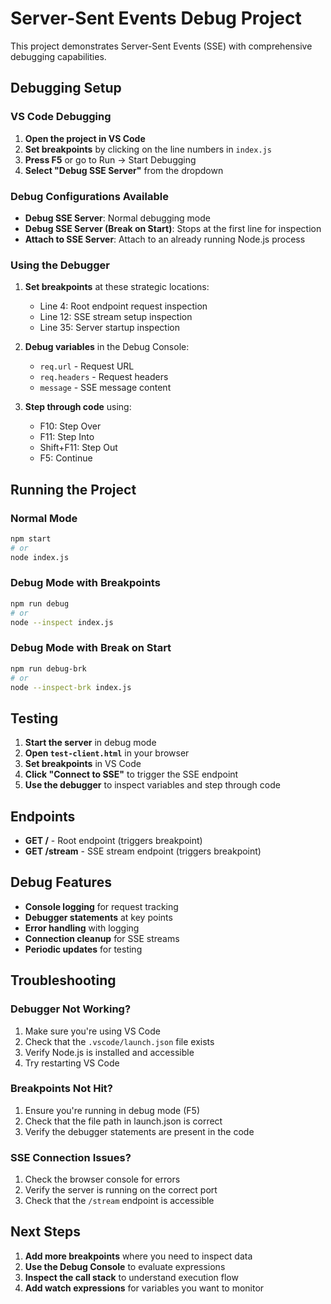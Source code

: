 # Server-Sent Events Debug Project

This project demonstrates Server-Sent Events (SSE) with comprehensive debugging capabilities.

## Debugging Setup

### VS Code Debugging

1. **Open the project in VS Code**
2. **Set breakpoints** by clicking on the line numbers in `index.js`
3. **Press F5** or go to Run → Start Debugging
4. **Select "Debug SSE Server"** from the dropdown

### Debug Configurations Available

- **Debug SSE Server**: Normal debugging mode
- **Debug SSE Server (Break on Start)**: Stops at the first line for inspection
- **Attach to SSE Server**: Attach to an already running Node.js process

### Using the Debugger

1. **Set breakpoints** at these strategic locations:

   - Line 4: Root endpoint request inspection
   - Line 12: SSE stream setup inspection
   - Line 35: Server startup inspection

2. **Debug variables** in the Debug Console:

   - `req.url` - Request URL
   - `req.headers` - Request headers
   - `message` - SSE message content

3. **Step through code** using:
   - F10: Step Over
   - F11: Step Into
   - Shift+F11: Step Out
   - F5: Continue

## Running the Project

### Normal Mode

```bash
npm start
# or
node index.js
```

### Debug Mode with Breakpoints

```bash
npm run debug
# or
node --inspect index.js
```

### Debug Mode with Break on Start

```bash
npm run debug-brk
# or
node --inspect-brk index.js
```

## Testing

1. **Start the server** in debug mode
2. **Open `test-client.html`** in your browser
3. **Set breakpoints** in VS Code
4. **Click "Connect to SSE"** to trigger the SSE endpoint
5. **Use the debugger** to inspect variables and step through code

## Endpoints

- **GET /** - Root endpoint (triggers breakpoint)
- **GET /stream** - SSE stream endpoint (triggers breakpoint)

## Debug Features

- **Console logging** for request tracking
- **Debugger statements** at key points
- **Error handling** with logging
- **Connection cleanup** for SSE streams
- **Periodic updates** for testing

## Troubleshooting

### Debugger Not Working?

1. Make sure you're using VS Code
2. Check that the `.vscode/launch.json` file exists
3. Verify Node.js is installed and accessible
4. Try restarting VS Code

### Breakpoints Not Hit?

1. Ensure you're running in debug mode (F5)
2. Check that the file path in launch.json is correct
3. Verify the debugger statements are present in the code

### SSE Connection Issues?

1. Check the browser console for errors
2. Verify the server is running on the correct port
3. Check that the `/stream` endpoint is accessible

## Next Steps

1. **Add more breakpoints** where you need to inspect data
2. **Use the Debug Console** to evaluate expressions
3. **Inspect the call stack** to understand execution flow
4. **Add watch expressions** for variables you want to monitor
